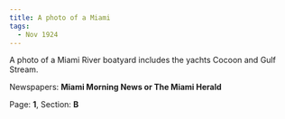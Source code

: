 ```yaml
---  
title: A photo of a Miami  
tags:  
  - Nov 1924  
---  
```

  
A photo of a Miami River boatyard includes the yachts Cocoon and Gulf Stream.  
  
Newspapers: **Miami Morning News or The Miami Herald**  
  
Page: **1**, Section: **B** 
